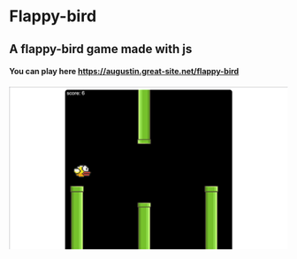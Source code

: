 # Flappy-bird
## A flappy-bird game made with js
#### You can play here <a href="https://augustin.great-site.net/flappy-bird/">https://augustin.great-site.net/flappy-bird</a>
#### <img src="example.png">

